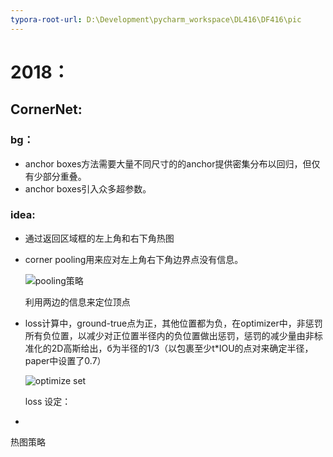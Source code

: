 ```yaml
---
typora-root-url: D:\Development\pycharm_workspace\DL416\DF416\pic
---
```


# 2018：



## CornerNet:

### bg：

- anchor boxes方法需要大量不同尺寸的的anchor提供密集分布以回归，但仅有少部分重叠。
- anchor boxes引入众多超参数。

### idea:

- 通过返回区域框的左上角和右下角热图

- corner pooling用来应对左上角右下角边界点没有信息。

  ![pooling策略](D:\Development\pycharm_workspace\DL416\DF416\pic\1560238351711.png)

  利用两边的信息来定位顶点

- loss计算中，ground-true点为正，其他位置都为负，在optimizer中，非惩罚所有负位置，以减少对正位置半径内的负位置做出惩罚，惩罚的减少量由非标准化的2D高斯给出，б为半径的1/3（以包裹至少t*IOU的点对来确定半径，paper中设置了0.7）

  ![optimize set](/1560264527246.png)

  loss 设定：

  

- 

  热图策略

